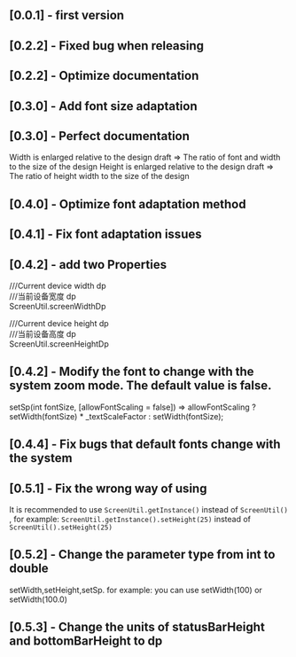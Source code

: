 ## [0.0.1] - first version

## [0.2.2] - Fixed bug when releasing

## [0.2.2] - Optimize documentation

## [0.3.0] - Add font size adaptation

## [0.3.0] - Perfect documentation
Width is enlarged relative to the design draft => The ratio of font and width to the size of the design
Height is enlarged relative to the design draft => The ratio of  height width to the size of the design

## [0.4.0] - Optimize font adaptation method

## [0.4.1] - Fix font adaptation issues

## [0.4.2] - add two Properties

  ///Current device width dp <br/>
  ///当前设备宽度 dp <br/>
  ScreenUtil.screenWidthDp 

  ///Current device height dp <br/>
  ///当前设备高度 dp <br/>
  ScreenUtil.screenHeightDp   

## [0.4.2] - Modify the font to change with the system zoom mode. The default value is false.

setSp(int fontSize, [allowFontScaling = false]) => allowFontScaling
      ? setWidth(fontSize) * _textScaleFactor
      : setWidth(fontSize);
      
## [0.4.4] - Fix bugs that default fonts change with the system

## [0.5.1] - Fix the wrong way of using 

It is recommended to  use `ScreenUtil.getInstance()` instead of `ScreenUtil()` , for example: `ScreenUtil.getInstance().setHeight(25)` instead of `ScreenUtil().setHeight(25)`

## [0.5.2] - Change the parameter type from int to double

setWidth,setHeight,setSp.
for example:
you can use setWidth(100) or setWidth(100.0) 

## [0.5.3] - Change the units of statusBarHeight and bottomBarHeight to dp